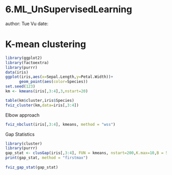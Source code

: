 6.ML_UnSupervisedLearning
========================================================
author:   Tue Vu
date: 

K-mean clustering
========================================================


```r
library(ggplot2)
library(factoextra)
library(purrr)
data(iris)
ggplot(iris,aes(x=Sepal.Length,y=Petal.Width))+
      geom_point(aes(color=Species))
set.seed(123)
km <- kmeans(iris[,3:4],3,nstart=20)

table(km$cluster,iris$Species)
fviz_cluster(km,data=iris[,3:4])
```

Elbow approach

```r
fviz_nbclust(iris[,3:4], kmeans, method = "wss")
```

Gap Statistics

```r
library(cluster)
library(purrr)
gap_stat <- clusGap(iris[,3:4], FUN = kmeans, nstart=200,K.max=10,B = 50)
print(gap_stat, method = "firstmax")
                    
fviz_gap_stat(gap_stat)
```
